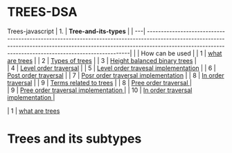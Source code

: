 # TREES-DSA
Trees-javascript
| 1. | **Tree-and-its-types**                                                                                                                                                        |
| ---| ------------------------------------------------------------------------------------------------------------------------------------------------------------------------------------------------------------------------------------|
|    | How can be used                                                                                                                                                          |
| 1 | [what are trees](#)                                                                                                                                                       |
| 2 | [Types of trees](#)                                                                                                                                                       |
| 3 | [Height balanced binary trees](#)                                                                                                                                         |                                                                                                                                                         
| 4 | [Level order traversal](#)                                                                                                                                                |
| 5 | [Level order travesal implementation](#)                                                                                                                                  |
| 6 | [Post order traversal](#)                                                                                                                                                 |
| 7 | [Posr order traversal implementation](#)                                                                                                                                  |
| 8 | [In order traversal](#)                                                                                                                                                   |
| 9 | [Terms related to trees](#)                                                                                                                                               |
| 8 | [Pree order traversal ](#)                                                                                                                                                |       
| 9 | [Pree order traversal implementation ](#)                                                                                                                                | 
| 10 | [In order traversal implementation ](#)                                                                                                                                 |    






| 1 | [what are trees](#)  
# Trees and its subtypes




